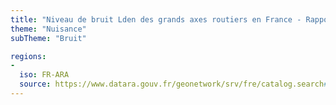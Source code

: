 ```yaml
---
title: "Niveau de bruit Lden des grands axes routiers en France - Rapportage 2017"
theme: "Nuisance"
subTheme: "Bruit"

regions:
-
  iso: FR-ARA
  source: https://www.datara.gouv.fr/geonetwork/srv/fre/catalog.search#/search?resultType=details&sortBy=relevance&from=1&to=20&fast=index&_content_type=json&any=Niveau%20de%20bruit%20Lden%20des%20grands%20axes%20routiers%20en%20France%20-%20Rapportage%202017
---
```

